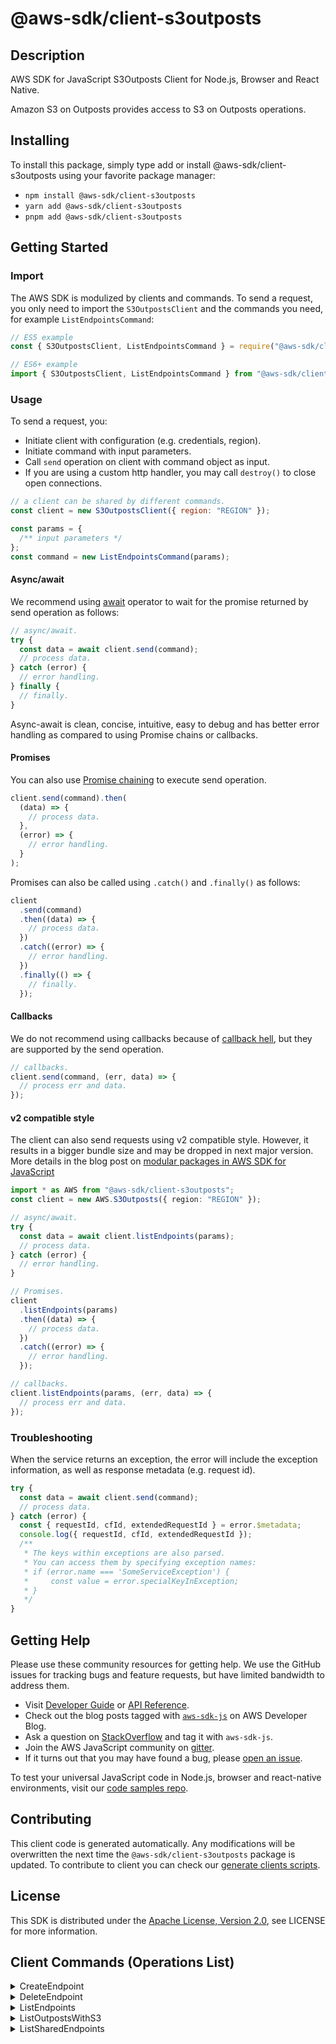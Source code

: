 <!-- generated file, do not edit directly -->

# @aws-sdk/client-s3outposts

## Description

AWS SDK for JavaScript S3Outposts Client for Node.js, Browser and React Native.

<p>Amazon S3 on Outposts provides access to S3 on Outposts operations.</p>

## Installing

To install this package, simply type add or install @aws-sdk/client-s3outposts
using your favorite package manager:

- `npm install @aws-sdk/client-s3outposts`
- `yarn add @aws-sdk/client-s3outposts`
- `pnpm add @aws-sdk/client-s3outposts`

## Getting Started

### Import

The AWS SDK is modulized by clients and commands.
To send a request, you only need to import the `S3OutpostsClient` and
the commands you need, for example `ListEndpointsCommand`:

```js
// ES5 example
const { S3OutpostsClient, ListEndpointsCommand } = require("@aws-sdk/client-s3outposts");
```

```ts
// ES6+ example
import { S3OutpostsClient, ListEndpointsCommand } from "@aws-sdk/client-s3outposts";
```

### Usage

To send a request, you:

- Initiate client with configuration (e.g. credentials, region).
- Initiate command with input parameters.
- Call `send` operation on client with command object as input.
- If you are using a custom http handler, you may call `destroy()` to close open connections.

```js
// a client can be shared by different commands.
const client = new S3OutpostsClient({ region: "REGION" });

const params = {
  /** input parameters */
};
const command = new ListEndpointsCommand(params);
```

#### Async/await

We recommend using [await](https://developer.mozilla.org/en-US/docs/Web/JavaScript/Reference/Operators/await)
operator to wait for the promise returned by send operation as follows:

```js
// async/await.
try {
  const data = await client.send(command);
  // process data.
} catch (error) {
  // error handling.
} finally {
  // finally.
}
```

Async-await is clean, concise, intuitive, easy to debug and has better error handling
as compared to using Promise chains or callbacks.

#### Promises

You can also use [Promise chaining](https://developer.mozilla.org/en-US/docs/Web/JavaScript/Guide/Using_promises#chaining)
to execute send operation.

```js
client.send(command).then(
  (data) => {
    // process data.
  },
  (error) => {
    // error handling.
  }
);
```

Promises can also be called using `.catch()` and `.finally()` as follows:

```js
client
  .send(command)
  .then((data) => {
    // process data.
  })
  .catch((error) => {
    // error handling.
  })
  .finally(() => {
    // finally.
  });
```

#### Callbacks

We do not recommend using callbacks because of [callback hell](http://callbackhell.com/),
but they are supported by the send operation.

```js
// callbacks.
client.send(command, (err, data) => {
  // process err and data.
});
```

#### v2 compatible style

The client can also send requests using v2 compatible style.
However, it results in a bigger bundle size and may be dropped in next major version. More details in the blog post
on [modular packages in AWS SDK for JavaScript](https://aws.amazon.com/blogs/developer/modular-packages-in-aws-sdk-for-javascript/)

```ts
import * as AWS from "@aws-sdk/client-s3outposts";
const client = new AWS.S3Outposts({ region: "REGION" });

// async/await.
try {
  const data = await client.listEndpoints(params);
  // process data.
} catch (error) {
  // error handling.
}

// Promises.
client
  .listEndpoints(params)
  .then((data) => {
    // process data.
  })
  .catch((error) => {
    // error handling.
  });

// callbacks.
client.listEndpoints(params, (err, data) => {
  // process err and data.
});
```

### Troubleshooting

When the service returns an exception, the error will include the exception information,
as well as response metadata (e.g. request id).

```js
try {
  const data = await client.send(command);
  // process data.
} catch (error) {
  const { requestId, cfId, extendedRequestId } = error.$metadata;
  console.log({ requestId, cfId, extendedRequestId });
  /**
   * The keys within exceptions are also parsed.
   * You can access them by specifying exception names:
   * if (error.name === 'SomeServiceException') {
   *     const value = error.specialKeyInException;
   * }
   */
}
```

## Getting Help

Please use these community resources for getting help.
We use the GitHub issues for tracking bugs and feature requests, but have limited bandwidth to address them.

- Visit [Developer Guide](https://docs.aws.amazon.com/sdk-for-javascript/v3/developer-guide/welcome.html)
  or [API Reference](https://docs.aws.amazon.com/AWSJavaScriptSDK/v3/latest/index.html).
- Check out the blog posts tagged with [`aws-sdk-js`](https://aws.amazon.com/blogs/developer/tag/aws-sdk-js/)
  on AWS Developer Blog.
- Ask a question on [StackOverflow](https://stackoverflow.com/questions/tagged/aws-sdk-js) and tag it with `aws-sdk-js`.
- Join the AWS JavaScript community on [gitter](https://gitter.im/aws/aws-sdk-js-v3).
- If it turns out that you may have found a bug, please [open an issue](https://github.com/aws/aws-sdk-js-v3/issues/new/choose).

To test your universal JavaScript code in Node.js, browser and react-native environments,
visit our [code samples repo](https://github.com/aws-samples/aws-sdk-js-tests).

## Contributing

This client code is generated automatically. Any modifications will be overwritten the next time the `@aws-sdk/client-s3outposts` package is updated.
To contribute to client you can check our [generate clients scripts](https://github.com/aws/aws-sdk-js-v3/tree/main/scripts/generate-clients).

## License

This SDK is distributed under the
[Apache License, Version 2.0](http://www.apache.org/licenses/LICENSE-2.0),
see LICENSE for more information.

## Client Commands (Operations List)

<details>
<summary>
CreateEndpoint
</summary>

[Command API Reference](https://docs.aws.amazon.com/AWSJavaScriptSDK/v3/latest/client/s3outposts/command/CreateEndpointCommand/) / [Input](https://docs.aws.amazon.com/AWSJavaScriptSDK/v3/latest/Package/-aws-sdk-client-s3outposts/Interface/CreateEndpointCommandInput/) / [Output](https://docs.aws.amazon.com/AWSJavaScriptSDK/v3/latest/Package/-aws-sdk-client-s3outposts/Interface/CreateEndpointCommandOutput/)

</details>
<details>
<summary>
DeleteEndpoint
</summary>

[Command API Reference](https://docs.aws.amazon.com/AWSJavaScriptSDK/v3/latest/client/s3outposts/command/DeleteEndpointCommand/) / [Input](https://docs.aws.amazon.com/AWSJavaScriptSDK/v3/latest/Package/-aws-sdk-client-s3outposts/Interface/DeleteEndpointCommandInput/) / [Output](https://docs.aws.amazon.com/AWSJavaScriptSDK/v3/latest/Package/-aws-sdk-client-s3outposts/Interface/DeleteEndpointCommandOutput/)

</details>
<details>
<summary>
ListEndpoints
</summary>

[Command API Reference](https://docs.aws.amazon.com/AWSJavaScriptSDK/v3/latest/client/s3outposts/command/ListEndpointsCommand/) / [Input](https://docs.aws.amazon.com/AWSJavaScriptSDK/v3/latest/Package/-aws-sdk-client-s3outposts/Interface/ListEndpointsCommandInput/) / [Output](https://docs.aws.amazon.com/AWSJavaScriptSDK/v3/latest/Package/-aws-sdk-client-s3outposts/Interface/ListEndpointsCommandOutput/)

</details>
<details>
<summary>
ListOutpostsWithS3
</summary>

[Command API Reference](https://docs.aws.amazon.com/AWSJavaScriptSDK/v3/latest/client/s3outposts/command/ListOutpostsWithS3Command/) / [Input](https://docs.aws.amazon.com/AWSJavaScriptSDK/v3/latest/Package/-aws-sdk-client-s3outposts/Interface/ListOutpostsWithS3CommandInput/) / [Output](https://docs.aws.amazon.com/AWSJavaScriptSDK/v3/latest/Package/-aws-sdk-client-s3outposts/Interface/ListOutpostsWithS3CommandOutput/)

</details>
<details>
<summary>
ListSharedEndpoints
</summary>

[Command API Reference](https://docs.aws.amazon.com/AWSJavaScriptSDK/v3/latest/client/s3outposts/command/ListSharedEndpointsCommand/) / [Input](https://docs.aws.amazon.com/AWSJavaScriptSDK/v3/latest/Package/-aws-sdk-client-s3outposts/Interface/ListSharedEndpointsCommandInput/) / [Output](https://docs.aws.amazon.com/AWSJavaScriptSDK/v3/latest/Package/-aws-sdk-client-s3outposts/Interface/ListSharedEndpointsCommandOutput/)

</details>
